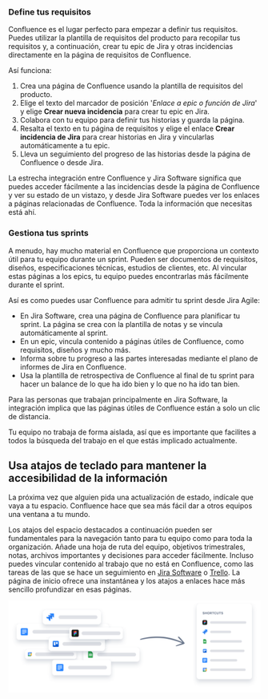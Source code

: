 ### Define tus requisitos

Confluence es el lugar perfecto para empezar a definir tus requisitos. Puedes utilizar la plantilla de requisitos del producto para recopilar tus requisitos y, a continuación, crear tu epic de Jira y otras incidencias directamente en la página de requisitos de Confluence.

Así funciona:

1. Crea una página de Confluence usando la plantilla de requisitos del producto.
2. Elige el texto del marcador de posición '*Enlace a epic o función de Jira*' y elige **Crear nueva incidencia** para crear tu epic en Jira.
3. Colabora con tu equipo para definir tus historias y guarda la página.
4. Resalta el texto en tu página de requisitos y elige el enlace **Crear incidencia de Jira** para crear historias en Jira y vincularlas automáticamente a tu epic.
5. Lleva un seguimiento del progreso de las historias desde la página de Confluence o desde Jira.

La estrecha integración entre Confluence y Jira Software significa que puedes acceder fácilmente a las incidencias desde la página de Confluence y ver su estado de un vistazo, y desde Jira Software puedes ver los enlaces a páginas relacionadas de Confluence. Toda la información que necesitas está ahí.

### Gestiona tus sprints

A menudo, hay mucho material en Confluence que proporciona un contexto útil para tu equipo durante un sprint. Pueden ser documentos de requisitos, diseños, especificaciones técnicas, estudios de clientes, etc. Al vincular estas páginas a los epics, tu equipo puedes encontrarlas más fácilmente durante el sprint.

Así es como puedes usar Confluence para admitir tu sprint desde Jira Agile:

* En Jira Software, crea una página de Confluence para planificar tu sprint. La página se crea con la plantilla de notas y se vincula automáticamente al sprint.
* En un epic, vincula contenido a páginas útiles de Confluence, como requisitos, diseños y mucho más.
* Informa sobre tu progreso a las partes interesadas mediante el plano de informes de Jira en Confluence.
* Usa la plantilla de retrospectiva de Confluence al final de tu sprint para hacer un balance de lo que ha ido bien y lo que no ha ido tan bien.

Para las personas que trabajan principalmente en Jira Software, la integración implica que las páginas útiles de Confluence están a solo un clic de distancia.

Tu equipo no trabaja de forma aislada, así que es importante que facilites a todos la búsqueda del trabajo en el que estás implicado actualmente.

Usa atajos de teclado para mantener la accesibilidad de la información
----------------------------------------------------------------------

La próxima vez que alguien pida una actualización de estado, indícale que vaya a tu espacio. Confluence hace que sea más fácil dar a otros equipos una ventana a tu mundo.

Los atajos del espacio destacados a continuación pueden ser fundamentales para la navegación tanto para tu equipo como para toda la organización. Añade una hoja de ruta del equipo, objetivos trimestrales, notas, archivos importantes y decisiones para acceder fácilmente. Incluso puedes vincular contenido al trabajo que no está en Confluence, como las tareas de las que se hace un seguimiento en [Jira Software](https://www.atlassian.com/software/jira) o [Trello](https://trello.com/home). La página de inicio ofrece una instantánea y los atajos a enlaces hace más sencillo profundizar en esas páginas.

![attachments\shortcuts.svg](attachments\shortcuts.svg)  
